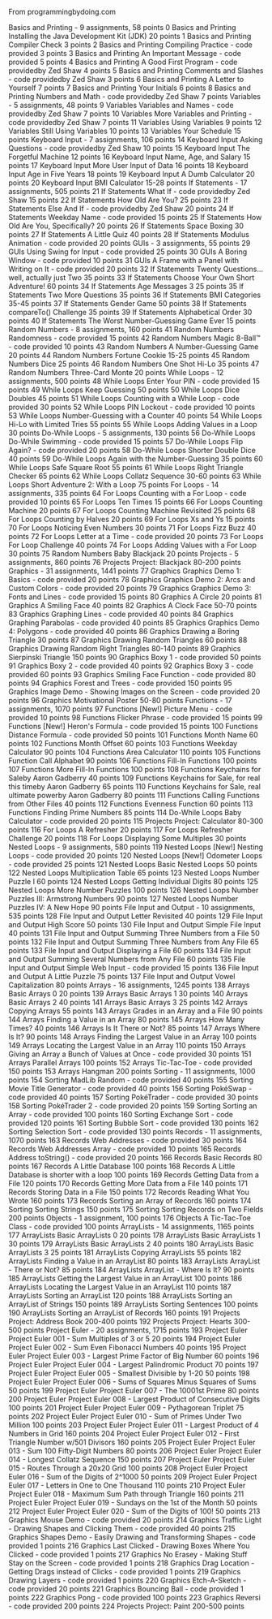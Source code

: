 From programmingbydoing.com

  Basics and Printing - 9 assignments, 58 points
0	Basics and Printing	Installing the Java Development Kit (JDK)	20 points
1	Basics and Printing	Compiler Check	3 points
2	Basics and Printing	Compiling Practice  - code provided	3 points
3	Basics and Printing	An Important Message  - code provided	5 points
4	Basics and Printing	A Good First Program  - code providedby Zed Shaw	4 points
5	Basics and Printing	Comments and Slashes  - code providedby Zed Shaw	3 points
6	Basics and Printing	A Letter to Yourself	7 points
7	Basics and Printing	Your Initials	6 points
8	Basics and Printing	Numbers and Math  - code providedby Zed Shaw	7 points
  Variables - 5 assignments, 48 points
9	Variables	Variables and Names  - code providedby Zed Shaw	7 points
10	Variables	More Variables and Printing  - code providedby Zed Shaw	7 points
11	Variables	Using Variables	9 points
12	Variables	Still Using Variables	10 points
13	Variables	Your Schedule	15 points
  Keyboard Input - 7 assignments, 106 points
14	Keyboard Input	Asking Questions  - code providedby Zed Shaw	10 points
15	Keyboard Input	The Forgetful Machine	12 points
16	Keyboard Input	Name, Age, and Salary	15 points
17	Keyboard Input	More User Input of Data	16 points
18	Keyboard Input	Age in Five Years	18 points
19	Keyboard Input	A Dumb Calculator	20 points
20	Keyboard Input	BMI Calculator	15-28 points
  If Statements - 17 assignments, 505 points
21	If Statements	What If  - code providedby Zed Shaw	15 points
22	If Statements	How Old Are You?	25 points
23	If Statements	Else And If  - code providedby Zed Shaw	20 points
24	If Statements	Weekday Name  - code provided	15 points
25	If Statements	How Old Are You, Specifically?	20 points
26	If Statements	Space Boxing	30 points
27	If Statements	A Little Quiz	40 points
28	If Statements	Modulus Animation  - code provided	20 points
  GUIs - 3 assignments, 55 points
29	GUIs	Using Swing for Input  - code provided	25 points
30	GUIs	A Boring Window  - code provided	10 points
31	GUIs	A Frame with a Panel with Writing on It  - code provided	20 points
32	If Statements	Twenty Questions... well, actually just Two	35 points
33	If Statements	Choose Your Own Short Adventure!	60 points
34	If Statements	Age Messages 3	25 points
35	If Statements	Two More Questions	35 points
36	If Statements	BMI Categories	35-45 points
37	If Statements	Gender Game	50 points
38	If Statements	compareTo() Challenge	35 points
39	If Statements	Alphabetical Order	30 points
40	If Statements	The Worst Number-Guessing Game Ever	15 points
  Random Numbers - 8 assignments, 160 points
41	Random Numbers	Randomness  - code provided	15 points
42	Random Numbers	Magic 8-Ball™  - code provided	10 points
43	Random Numbers	A Number-Guessing Game	20 points
44	Random Numbers	Fortune Cookie	15-25 points
45	Random Numbers	Dice	25 points
46	Random Numbers	One Shot Hi-Lo	35 points
47	Random Numbers	Three-Card Monte	20 points
  While Loops - 12 assignments, 500 points
48	While Loops	Enter Your PIN  - code provided	15 points
49	While Loops	Keep Guessing	50 points
50	While Loops	Dice Doubles	45 points
51	While Loops	Counting with a While Loop  - code provided	30 points
52	While Loops	PIN Lockout  - code provided	10 points
53	While Loops	Number-Guessing with a Counter	40 points
54	While Loops	Hi-Lo with Limited Tries	55 points
55	While Loops	Adding Values in a Loop	30 points
  Do-While Loops - 5 assignments, 130 points
56	Do-While Loops	Do-While Swimming  - code provided	15 points
57	Do-While Loops	Flip Again?  - code provided	20 points
58	Do-While Loops	Shorter Double Dice	40 points
59	Do-While Loops	Again with the Number-Guessing	35 points
60	While Loops	Safe Square Root	55 points
61	While Loops	Right Triangle Checker	65 points
62	While Loops	Collatz Sequence	30-60 points
63	While Loops	Short Adventure 2: With a Loop	75 points
  For Loops - 14 assignments, 335 points
64	For Loops	Counting with a For Loop  - code provided	10 points
65	For Loops	Ten Times	15 points
66	For Loops	Counting Machine	20 points
67	For Loops	Counting Machine Revisited	25 points
68	For Loops	Counting by Halves	20 points
69	For Loops	Xs and Ys	15 points
70	For Loops	Noticing Even Numbers	30 points
71	For Loops	Fizz Buzz	40 points
72	For Loops	Letter at a Time  - code provided	20 points
73	For Loops	For Loop Challenge	40 points
74	For Loops	Adding Values with a For Loop	30 points
75	Random Numbers	Baby Blackjack	20 points
  Projects - 5 assignments, 860 points
76	Projects	Project: Blackjack	80-200 points
  Graphics - 31 assignments, 1441 points
77	Graphics	Graphics Demo 1: Basics  - code provided	20 points
78	Graphics	Graphics Demo 2: Arcs and Custom Colors  - code provided	20 points
79	Graphics	Graphics Demo 3: Fonts and Lines  - code provided	15 points
80	Graphics	A Circle	20 points
81	Graphics	A Smiling Face	40 points
82	Graphics	A Clock Face	50-70 points
83	Graphics	Graphing Lines  - code provided	40 points
84	Graphics	Graphing Parabolas  - code provided	40 points
85	Graphics	Graphics Demo 4: Polygons  - code provided	40 points
86	Graphics	Drawing a Boring Triangle	30 points
87	Graphics	Drawing Random Triangles	60 points
88	Graphics	Drawing Random Right Triangles	80-140 points
89	Graphics	Sierpinski Triangle	150 points
90	Graphics	Boxy 1  - code provided	50 points
91	Graphics	Boxy 2  - code provided	40 points
92	Graphics	Boxy 3  - code provided	60 points
93	Graphics	Smiling Face Function  - code provided	80 points
94	Graphics	Forest and Trees  - code provided	150 points
95	Graphics	Image Demo - Showing Images on the Screen  - code provided	20 points
96	Graphics	Motivational Poster	50-80 points
  Functions - 17 assignments, 1070 points
97	Functions	[New!] Picture Menu  - code provided	10 points
98	Functions	Flicker Phrase  - code provided	15 points
99	Functions	[New!] Heron's Formula  - code provided	15 points
100	Functions	Distance Formula  - code provided	50 points
101	Functions	Month Name	60 points
102	Functions	Month Offset	60 points
103	Functions	Weekday Calculator	90 points
104	Functions	Area Calculator	110 points
105	Functions	Function Call Alphabet	90 points
106	Functions	Fill-In Functions	100 points
107	Functions	More Fill-In Functions	100 points
108	Functions	Keychains for Saleby Aaron Gadberry	40 points
109	Functions	Keychains for Sale, for real this timeby Aaron Gadberry	65 points
110	Functions	Keychains for Sale, real ultimate powerby Aaron Gadberry	80 points
111	Functions	Calling Functions from Other Files	40 points
112	Functions	Evenness Function	60 points
113	Functions	Finding Prime Numbers	85 points
114	Do-While Loops	Baby Calculator  - code provided	20 points
115	Projects	Project: Calculator	80-300 points
116	For Loops	A Refresher	20 points
117	For Loops	Refresher Challenge	20 points
118	For Loops	Displaying Some Multiples	30 points
  Nested Loops - 9 assignments, 580 points
119	Nested Loops	[New!] Nesting Loops  - code provided	20 points
120	Nested Loops	[New!] Odometer Loops  - code provided	25 points
121	Nested Loops	Basic Nested Loops	50 points
122	Nested Loops	Multiplication Table	65 points
123	Nested Loops	Number Puzzle I	60 points
124	Nested Loops	Getting Individual Digits	80 points
125	Nested Loops	More Number Puzzles	100 points
126	Nested Loops	Number Puzzles III: Armstrong Numbers	90 points
127	Nested Loops	Number Puzzles IV: A New Hope	90 points
  File Input and Output - 10 assignments, 535 points
128	File Input and Output	Letter Revisited	40 points
129	File Input and Output	High Score	50 points
130	File Input and Output	Simple File Input	40 points
131	File Input and Output	Summing Three Numbers from a File	50 points
132	File Input and Output	Summing Three Numbers from Any File	65 points
133	File Input and Output	Displaying a File	60 points
134	File Input and Output	Summing Several Numbers from Any File	60 points
135	File Input and Output	Simple Web Input  - code provided	15 points
136	File Input and Output	A Little Puzzle	75 points
137	File Input and Output	Vowel Capitalization	80 points
  Arrays - 16 assignments, 1245 points
138	Arrays	Basic Arrays 0	20 points
139	Arrays	Basic Arrays 1	30 points
140	Arrays	Basic Arrays 2	40 points
141	Arrays	Basic Arrays 3	25 points
142	Arrays	Copying Arrays	55 points
143	Arrays	Grades in an Array and a File	90 points
144	Arrays	Finding a Value in an Array	80 points
145	Arrays	How Many Times?	40 points
146	Arrays	Is It There or Not?	85 points
147	Arrays	Where Is It?	90 points
148	Arrays	Finding the Largest Value in an Array	100 points
149	Arrays	Locating the Largest Value in an Array	110 points
150	Arrays	Giving an Array a Bunch of Values at Once  - code provided	30 points
151	Arrays	Parallel Arrays	100 points
152	Arrays	Tic-Tac-Toe  - code provided	150 points
153	Arrays	Hangman	200 points
  Sorting - 11 assignments, 1000 points
154	Sorting	MadLib Random  - code provided	40 points
155	Sorting	Movie Title Generator  - code provided	40 points
156	Sorting	PokéSwap  - code provided	40 points
157	Sorting	PokéTrader  - code provided	30 points
158	Sorting	PokéTrader 2  - code provided	20 points
159	Sorting	Sorting an Array  - code provided	100 points
160	Sorting	Exchange Sort  - code provided	120 points
161	Sorting	Bubble Sort  - code provided	130 points
162	Sorting	Selection Sort  - code provided	130 points
  Records - 11 assignments, 1070 points
163	Records	Web Addresses  - code provided	30 points
164	Records	Web Addresses Array  - code provided	10 points
165	Records	Address toString()  - code provided	20 points
166	Records	Basic Records	80 points
167	Records	A Little Database	100 points
168	Records	A Little Database is shorter with a loop	100 points
169	Records	Getting Data from a File	120 points
170	Records	Getting More Data from a File	140 points
171	Records	Storing Data in a File	150 points
172	Records	Reading What You Wrote	160 points
173	Records	Sorting an Array of Records	160 points
174	Sorting	Sorting Strings	150 points
175	Sorting	Sorting Records on Two Fields	200 points
  Objects - 1 assignment, 100 points
176	Objects	A Tic-Tac-Toe Class  - code provided	100 points
  ArrayLists - 14 assignments, 1165 points
177	ArrayLists	Basic ArrayLists 0	20 points
178	ArrayLists	Basic ArrayLists 1	30 points
179	ArrayLists	Basic ArrayLists 2	40 points
180	ArrayLists	Basic ArrayLists 3	25 points
181	ArrayLists	Copying ArrayLists	55 points
182	ArrayLists	Finding a Value in an ArrayList	80 points
183	ArrayLists	ArrayList - There or Not?	85 points
184	ArrayLists	ArrayList - Where Is It?	90 points
185	ArrayLists	Getting the Largest Value in an ArrayList	100 points
186	ArrayLists	Locating the Largest Value in an ArrayList	110 points
187	ArrayLists	Sorting an ArrayList	120 points
188	ArrayLists	Sorting an ArrayList of Strings	150 points
189	ArrayLists	Sorting Sentences	100 points
190	ArrayLists	Sorting an ArrayList of Records	160 points
191	Projects	Project: Address Book	200-400 points
192	Projects	Project: Hearts	300-500 points
  Project Euler - 20 assignments, 1715 points
193	Project Euler	Project Euler  001 - Sum Multiples of 3 or 5	20 points
194	Project Euler	Project Euler  002 - Sum Even Fibonacci Numbers	40 points
195	Project Euler	Project Euler  003 - Largest Prime Factor of Big Number	60 points
196	Project Euler	Project Euler  004 - Largest Palindromic Product	70 points
197	Project Euler	Project Euler  005 - Smallest Divisible by 1-20	50 points
198	Project Euler	Project Euler  006 - Sums of Squares Minus Squares of Sums	50 points
199	Project Euler	Project Euler  007 - The 10001st Prime	80 points
200	Project Euler	Project Euler  008 - Largest Product of Consecutive Digits	100 points
201	Project Euler	Project Euler  009 - Pythagorean Triplet	75 points
202	Project Euler	Project Euler  010 - Sum of Primes Under Two Million	100 points
203	Project Euler	Project Euler  011 - Largest Product of 4 Numbers in Grid	160 points
204	Project Euler	Project Euler  012 - First Triangle Number w/501 Divisors	160 points
205	Project Euler	Project Euler  013 - Sum 100 Fifty-Digit Numbers	80 points
206	Project Euler	Project Euler  014 - Longest Collatz Sequence	150 points
207	Project Euler	Project Euler  015 - Routes Through a 20x20 Grid	100 points
208	Project Euler	Project Euler  016 - Sum of the Digits of 2^1000	50 points
209	Project Euler	Project Euler  017 - Letters in One to One Thousand	110 points
210	Project Euler	Project Euler  018 - Maximum Sum Path through Triangle	160 points
211	Project Euler	Project Euler  019 - Sundays on the 1st of the Month	50 points
212	Project Euler	Project Euler  020 - Sum of the Digits of 100!	50 points
213	Graphics	Mouse Demo  - code provided	20 points
214	Graphics	Traffic Light - Drawing Shapes and Clicking Them  - code provided	40 points
215	Graphics	Shapes Demo - Easily Drawing and Transforming Shapes  - code provided	1 points
216	Graphics	Last Clicked - Drawing Boxes Where You Clicked  - code provided	1 points
217	Graphics	No Erasey - Making Stuff Stay on the Screen  - code provided	1 points
218	Graphics	Drag Location - Getting Drags instead of Clicks  - code provided	1 points
219	Graphics	Drawing Layers  - code provided	1 points
220	Graphics	Etch-A-Sketch  - code provided	20 points
221	Graphics	Bouncing Ball  - code provided	1 points
222	Graphics	Pong  - code provided	100 points
223	Graphics	Reversi  - code provided	200 points
224	Projects	Project: Paint	200-500 points


